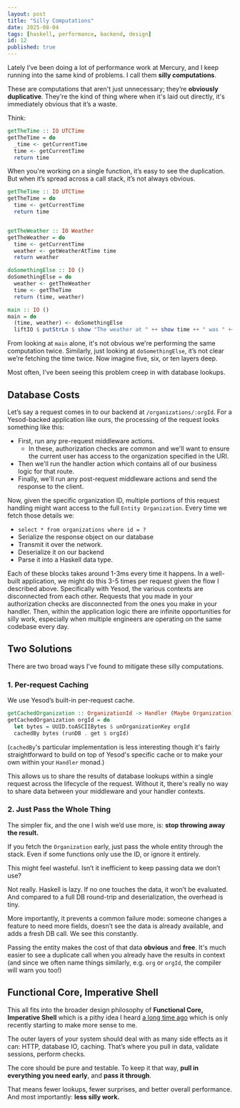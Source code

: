 ```yaml
---
layout: post
title: "Silly Computations"
date: 2025-08-04
tags: [haskell, performance, backend, design]
id: 12
published: true
---
```


Lately I’ve been doing a lot of performance work at Mercury, and I keep running into the same kind of problems. I call them **silly computations**.

These are computations that aren't just unnecessary; they’re **obviously duplicative**. They're the kind of thing where when it's laid out directly, it's immediately obvious that it’s a waste. 

Think: 
```haskell
getTheTime :: IO UTCTime
getTheTime = do
  _time <- getCurrentTime
  time <- getCurrentTime
  return time
```

When you're working on a single function, it’s easy to see the duplication. But when it’s spread across a call stack, it’s not always obvious.

```haskell
getTheTime :: IO UTCTime
getTheTime = do
  time <- getCurrentTime
  return time


getTheWeather :: IO Weather
getTheWeather = do
  time <- getCurrentTime
  weather <- getWeatherAtTime time
  return weather

doSomethingElse :: IO ()
doSomethingElse = do
  weather <- getTheWeather
  time <- getTheTime
  return (time, weather)

main :: IO ()
main = do 
  (time, weather) <- doSomethingElse
  liftIO $ putStrLn $ show "The weather at " ++ show time ++ " was " ++ show weather
```

From looking at `main` alone, it's not obvious we're performing the same computation twice. Similarly, just looking at `doSomethingElse`, it’s not clear we’re fetching the time twice. Now imagine five, six, or ten layers deep.

Most often, I've been seeing this problem creep in with database lookups.

## Database Costs

Let’s say a request comes in to our backend at `/organizations/:orgId`. 
For a Yesod-backed application like ours, the processing of the request looks something like this:
- First, run any pre-request middleware actions.
  - In these, authorization checks are common and we'll want to ensure the current user has access to the organization specified in the URI. 
- Then we'll run the handler action which contains all of our business logic for that route.
- Finally, we'll run any post-request middleware actions and send the response to the client.

Now, given the specific organization ID, multiple portions of this request handling might want access to the full `Entity Organization`. Every time we fetch those details we: 
- `select * from organizations where id = ?`
- Serialize the response object on our database
- Transmit it over the network.
- Deserialize it on our backend 
- Parse it into a Haskell data type.

Each of these blocks takes around 1-3ms every time it happens. In a well-built application, we might do this 3-5 times per request given the flow I described above. Specifically with Yesod, the various contexts are disconnected from each other. Requests that you made in your authorization checks are disconnected from the ones you make in your handler. Then, within the application logic there are infinite opportunities for silly work, especially when multiple engineers are operating on the same codebase every day. 

## Two Solutions

There are two broad ways I've found to mitigate these silly computations.

### 1. Per-request Caching

We use Yesod’s built-in per-request cache. 

```haskell
getCachedOrganization :: OrganizationId -> Handler (Maybe Organization)
getCachedOrganization orgId = do
  let bytes = UUID.toASCIIBytes $ unOrganizationKey orgId
  cachedBy bytes (runDB . get $ orgId)
``` 

(`cachedBy`'s particular implementation is less interesting though it's fairly straightforward to build on top of Yesod's specific cache or to make your own within your `Handler` monad.)

This allows us to share the results of database lookups within a single request across the lifecycle of the request. Without it, there's really no way to share data between your middleware and your handler contexts. 

### 2. Just Pass the Whole Thing

The simpler fix, and the one I wish we’d use more, is: **stop throwing away the result.**

If you fetch the `Organization` early, just pass the whole entity through the stack. Even if some functions only use the ID, or ignore it entirely.

This might feel wasteful. Isn’t it inefficient to keep passing data we don’t use?

Not really. Haskell is lazy. If no one touches the data, it won’t be evaluated. And compared to a full DB round-trip and deserialization, the overhead is tiny.

More importantly, it prevents a common failure mode: someone changes a feature to need more fields, doesn’t see the data is already available, and adds a fresh DB call. We see this constantly.

Passing the entity makes the cost of that data **obvious** and **free**. It's much easier to see a duplicate call when you already have the results in context (and since we often name things similarly, e.g. `org` or `orgId`, the compiler will warn you too!)

## Functional Core, Imperative Shell

This all fits into the broader design philosophy of **Functional Core, Imperative Shell** which is a pithy idea I heard [a long time ago](https://www.destroyallsoftware.com/screencasts/catalog/functional-core-imperative-shell) which is only recently starting to make more sense to me. 

The outer layers of your system should deal with as many side effects as it can: HTTP, database IO, caching. That’s where you pull in data, validate sessions, perform checks.

The core should be pure and testable. To keep it that way, **pull in everything you need early**, and **pass it through**.

That means fewer lookups, fewer surprises, and better overall performance. And most importantly: **less silly work.**
